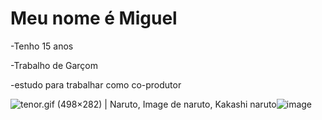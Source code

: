 # Meu nome é Miguel

-Tenho 15 anos

-Trabalho de Garçom

-estudo para trabalhar como co-produtor

<img src="https://i.pinimg.com/originals/06/a4/72/06a472766b5c90c0959a572eaaa6fb4b.gif" alt="tenor.gif (498×282) | Naruto, Image de naruto, Kakashi naruto"/>![image](https://github.com/miguelac777/miguel/assets/133111962/af9ad323-d239-43cc-8b24-a7a997f7a399)

